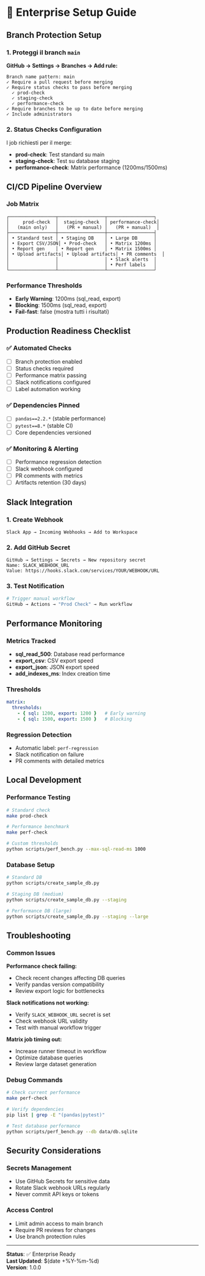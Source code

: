 # 🏢 Enterprise Setup Guide

## Branch Protection Setup

### 1. Proteggi il branch `main`

**GitHub → Settings → Branches → Add rule:**

```
Branch name pattern: main
✓ Require a pull request before merging
✓ Require status checks to pass before merging
  ✓ prod-check
  ✓ staging-check  
  ✓ performance-check
✓ Require branches to be up to date before merging
✓ Include administrators
```

### 2. Status Checks Configuration

I job richiesti per il merge:
- **prod-check**: Test standard su main
- **staging-check**: Test su database staging
- **performance-check**: Matrix performance (1200ms/1500ms)

## CI/CD Pipeline Overview

### Job Matrix
```
┌─────────────────┬─────────────────┬─────────────────┐
│     prod-check  │  staging-check  │ performance-check│
│   (main only)   │   (PR + manual) │   (PR + manual)  │
├─────────────────┼─────────────────┼─────────────────┤
│ • Standard test │ • Staging DB    │ • Large DB      │
│ • Export CSV/JSON│ • Prod-check   │ • Matrix 1200ms │
│ • Report gen    │ • Report gen    │ • Matrix 1500ms │
│ • Upload artifacts│ • Upload artifacts│ • PR comments  │
│                 │                 │ • Slack alerts  │
│                 │                 │ • Perf labels   │
└─────────────────┴─────────────────┴─────────────────┘
```

### Performance Thresholds
- **Early Warning**: 1200ms (sql_read, export)
- **Blocking**: 1500ms (sql_read, export)
- **Fail-fast**: false (mostra tutti i risultati)

## Production Readiness Checklist

### ✅ Automated Checks
- [ ] Branch protection enabled
- [ ] Status checks required
- [ ] Performance matrix passing
- [ ] Slack notifications configured
- [ ] Label automation working

### ✅ Dependencies Pinned
- [ ] `pandas==2.2.*` (stable performance)
- [ ] `pytest==8.*` (stable CI)
- [ ] Core dependencies versioned

### ✅ Monitoring & Alerting
- [ ] Performance regression detection
- [ ] Slack webhook configured
- [ ] PR comments with metrics
- [ ] Artifacts retention (30 days)

## Slack Integration

### 1. Create Webhook
```
Slack App → Incoming Webhooks → Add to Workspace
```

### 2. Add GitHub Secret
```
GitHub → Settings → Secrets → New repository secret
Name: SLACK_WEBHOOK_URL
Value: https://hooks.slack.com/services/YOUR/WEBHOOK/URL
```

### 3. Test Notification
```bash
# Trigger manual workflow
GitHub → Actions → "Prod Check" → Run workflow
```

## Performance Monitoring

### Metrics Tracked
- **sql_read_500**: Database read performance
- **export_csv**: CSV export speed
- **export_json**: JSON export speed
- **add_indexes_ms**: Index creation time

### Thresholds
```yaml
matrix:
  thresholds:
    - { sql: 1200, export: 1200 }   # Early warning
    - { sql: 1500, export: 1500 }   # Blocking
```

### Regression Detection
- Automatic label: `perf-regression`
- Slack notification on failure
- PR comments with detailed metrics

## Local Development

### Performance Testing
```bash
# Standard check
make prod-check

# Performance benchmark
make perf-check

# Custom thresholds
python scripts/perf_bench.py --max-sql-read-ms 1000
```

### Database Setup
```bash
# Standard DB
python scripts/create_sample_db.py

# Staging DB (medium)
python scripts/create_sample_db.py --staging

# Performance DB (large)
python scripts/create_sample_db.py --staging --large
```

## Troubleshooting

### Common Issues

**Performance check failing:**
- Check recent changes affecting DB queries
- Verify pandas version compatibility
- Review export logic for bottlenecks

**Slack notifications not working:**
- Verify `SLACK_WEBHOOK_URL` secret is set
- Check webhook URL validity
- Test with manual workflow trigger

**Matrix job timing out:**
- Increase runner timeout in workflow
- Optimize database queries
- Review large dataset generation

### Debug Commands
```bash
# Check current performance
make perf-check

# Verify dependencies
pip list | grep -E "(pandas|pytest)"

# Test database performance
python scripts/perf_bench.py --db data/db.sqlite
```

## Security Considerations

### Secrets Management
- Use GitHub Secrets for sensitive data
- Rotate Slack webhook URLs regularly
- Never commit API keys or tokens

### Access Control
- Limit admin access to main branch
- Require PR reviews for changes
- Use branch protection rules

---

**Status**: ✅ Enterprise Ready  
**Last Updated**: $(date +%Y-%m-%d)  
**Version**: 1.0.0
